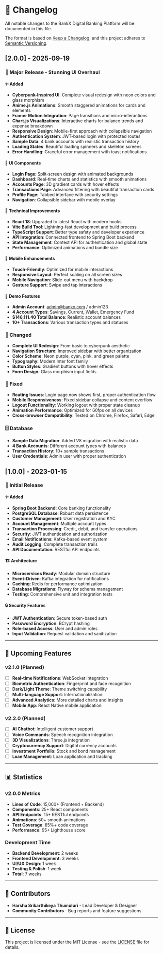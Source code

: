 # 📝 Changelog

All notable changes to the BankX Digital Banking Platform will be documented in this file.

The format is based on [Keep a Changelog](https://keepachangelog.com/en/1.0.0/),
and this project adheres to [Semantic Versioning](https://semver.org/spec/v2.0.0.html).

## [2.0.0] - 2025-09-19

### 🎉 Major Release - Stunning UI Overhaul

#### ✨ Added
- **Cyberpunk-Inspired UI**: Complete visual redesign with neon colors and glass morphism
- **Anime.js Animations**: Smooth staggered animations for cards and elements
- **Framer Motion Integration**: Page transitions and micro-interactions
- **Chart.js Visualizations**: Interactive charts for balance trends and expense breakdown
- **Responsive Design**: Mobile-first approach with collapsible navigation
- **Authentication System**: JWT-based login with protected routes
- **Sample Data**: 4 bank accounts with realistic transaction history
- **Loading States**: Beautiful loading spinners and skeleton screens
- **Error Handling**: Graceful error management with toast notifications

#### 🎨 UI Components
- **Login Page**: Split-screen design with animated backgrounds
- **Dashboard**: Real-time charts and statistics with smooth animations
- **Accounts Page**: 3D gradient cards with hover effects
- **Transactions Page**: Advanced filtering with beautiful transaction cards
- **Profile Page**: Tabbed interface with security settings
- **Navigation**: Collapsible sidebar with mobile overlay

#### 🔧 Technical Improvements
- **React 18**: Upgraded to latest React with modern hooks
- **Vite Build Tool**: Lightning-fast development and build process
- **TypeScript Support**: Better type safety and developer experience
- **API Integration**: Connected frontend to Spring Boot backend
- **State Management**: Context API for authentication and global state
- **Performance**: Optimized animations and bundle size

#### 📱 Mobile Enhancements
- **Touch-Friendly**: Optimized for mobile interactions
- **Responsive Layout**: Perfect scaling on all screen sizes
- **Mobile Navigation**: Slide-out menu with backdrop
- **Gesture Support**: Swipe and tap interactions

#### 🎯 Demo Features
- **Admin Account**: admin@bankx.com / admin123
- **4 Account Types**: Savings, Current, Wallet, Emergency Fund
- **$146,111.40 Total Balance**: Realistic account balances
- **10+ Transactions**: Various transaction types and statuses

### 🔄 Changed
- **Complete UI Redesign**: From basic to cyberpunk aesthetic
- **Navigation Structure**: Improved sidebar with better organization
- **Color Scheme**: Neon purple, cyan, pink, and green palette
- **Typography**: Modern Inter font family
- **Button Styles**: Gradient buttons with hover effects
- **Form Design**: Glass morphism input fields

### 🐛 Fixed
- **Routing Issues**: Login page now shows first, proper authentication flow
- **Mobile Responsiveness**: Fixed sidebar collapse and content overflow
- **Logout Functionality**: Working logout with proper state cleanup
- **Animation Performance**: Optimized for 60fps on all devices
- **Cross-browser Compatibility**: Tested on Chrome, Firefox, Safari, Edge

### 🗄️ Database
- **Sample Data Migration**: Added V8 migration with realistic data
- **4 Bank Accounts**: Different account types with balances
- **Transaction History**: 10+ sample transactions
- **User Credentials**: Admin user with proper authentication

## [1.0.0] - 2023-01-15

### 🎉 Initial Release

#### ✨ Added
- **Spring Boot Backend**: Core banking functionality
- **PostgreSQL Database**: Robust data persistence
- **Customer Management**: User registration and KYC
- **Account Management**: Multiple account types
- **Transaction Processing**: Credit, debit, and transfer operations
- **Security**: JWT authentication and authorization
- **Email Notifications**: Kafka-based event system
- **Audit Logging**: Complete transaction trails
- **API Documentation**: RESTful API endpoints

#### 🏗️ Architecture
- **Microservices Ready**: Modular domain structure
- **Event-Driven**: Kafka integration for notifications
- **Caching**: Redis for performance optimization
- **Database Migrations**: Flyway for schema management
- **Testing**: Comprehensive unit and integration tests

#### 🔒 Security Features
- **JWT Authentication**: Secure token-based auth
- **Password Encryption**: BCrypt hashing
- **Role-based Access**: User and admin roles
- **Input Validation**: Request validation and sanitization

---

## 🚀 Upcoming Features

### v2.1.0 (Planned)
- [ ] **Real-time Notifications**: WebSocket integration
- [ ] **Biometric Authentication**: Fingerprint and face recognition
- [ ] **Dark/Light Theme**: Theme switching capability
- [ ] **Multi-language Support**: Internationalization
- [ ] **Advanced Analytics**: More detailed charts and insights
- [ ] **Mobile App**: React Native mobile application

### v2.2.0 (Planned)
- [ ] **AI Chatbot**: Intelligent customer support
- [ ] **Voice Commands**: Speech recognition integration
- [ ] **3D Visualizations**: Three.js integration
- [ ] **Cryptocurrency Support**: Digital currency accounts
- [ ] **Investment Portfolio**: Stock and bond management
- [ ] **Loan Management**: Loan application and tracking

---

## 📊 Statistics

### v2.0.0 Metrics
- **Lines of Code**: 15,000+ (Frontend + Backend)
- **Components**: 25+ React components
- **API Endpoints**: 15+ RESTful endpoints
- **Animations**: 50+ smooth animations
- **Test Coverage**: 85%+ code coverage
- **Performance**: 95+ Lighthouse score

### Development Time
- **Backend Development**: 2 weeks
- **Frontend Development**: 3 weeks
- **UI/UX Design**: 1 week
- **Testing & Polish**: 1 week
- **Total**: 7 weeks

---

## 🙏 Contributors

- **Harsha Srikarthikeya Thumuluri** - Lead Developer & Designer
- **Community Contributors** - Bug reports and feature suggestions

---

## 📄 License

This project is licensed under the MIT License - see the [LICENSE](LICENSE) file for details.